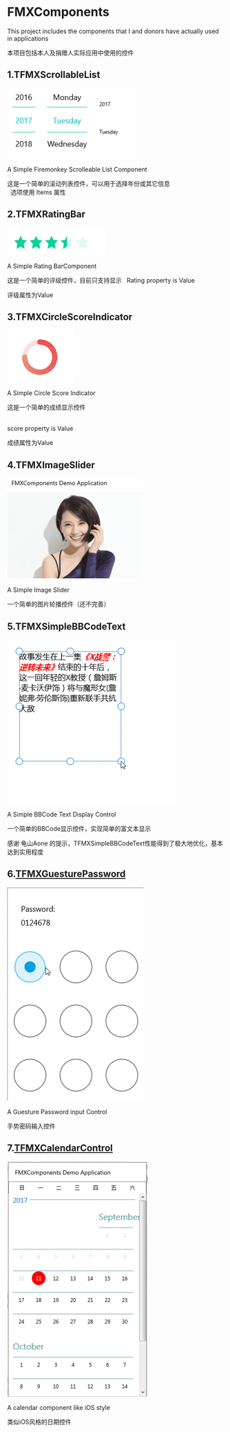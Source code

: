 # FMXComponents

This project includes the components that I and donors have actually used in applications

本项目包括本人及捐赠人实际应用中使用的控件
 
## 1.TFMXScrollableList

![TFMXScrollYears](SnapShots/FMXScrollableList.png)  

A Simple Firemonkey Scrolleable List Component  

这是一个简单的滚动列表控件，可以用于选择年份或其它信息  
 
选项使用 Items 属性  


## 2.TFMXRatingBar  

![TFMXRatingBar](SnapShots/FMXRatingBar.png)

A Simple Rating BarComponent  

这是一个简单的评级控件，目前只支持显示 
 
Rating property is Value  

评级属性为Value  

## 3.TFMXCircleScoreIndicator

![TFMXCircleScoreIndicator](SnapShots/FMXCircleScoreIndicator.png)  

A Simple Circle Score Indicator  

这是一个简单的成绩显示控件  
 

score property is Value  

成绩属性为Value  

## 4.TFMXImageSlider

![TFMXImageSlider](SnapShots/FMXImageSlider.gif)  

A Simple Image Slider

一个简单的图片轮播控件（还不完善）
 
## 5.TFMXSimpleBBCodeText

![TFMXSimpleBBCodeText](SnapShots/FMXSimpleBBCodeText.gif)  

A Simple BBCode Text Display Control 

一个简单的BBCode显示控件，实现简单的富文本显示

感谢 龟山Aone 的提示，TFMXSimpleBBCodeText性能得到了极大地优化，基本达到实用程度

## 6.[TFMXGuesturePassword](Documents/FMXGesturePassword.md)

![TFMXGuesturePassword](SnapShots/FMXGuesturePassword.gif)  

A Guesture Password input Control 

手势密码输入控件

## 7.[TFMXCalendarControl](Documents/FMXCalendarControl.md)

![TFMXCalendarControl](SnapShots/FMXCalendarControl.gif)  

A calendar component like iOS style

类似iOS风格的日期控件
